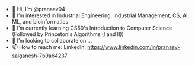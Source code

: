 - 👋 Hi, I’m @pranaav04
- 👀 I’m interested in Industrial Engineering, Industrial Management, CS, AI, ML, and bioinformatics
- 🌱 I’m currently learning CS50's Introduction to Computer Science (Followed by Princeton's Algorithms (I and II))
- 💞️ I’m looking to collaborate on ...
- 📫 How to reach me:
      LinkedIn: https://www.linkedin.com/in/pranaav-saiganesh-7b9a64237

<!---
pranaav04/pranaav04 is a ✨ special ✨ repository because its `README.md` (this file) appears on your GitHub profile.
You can click the Preview link to take a look at your changes.
--->
